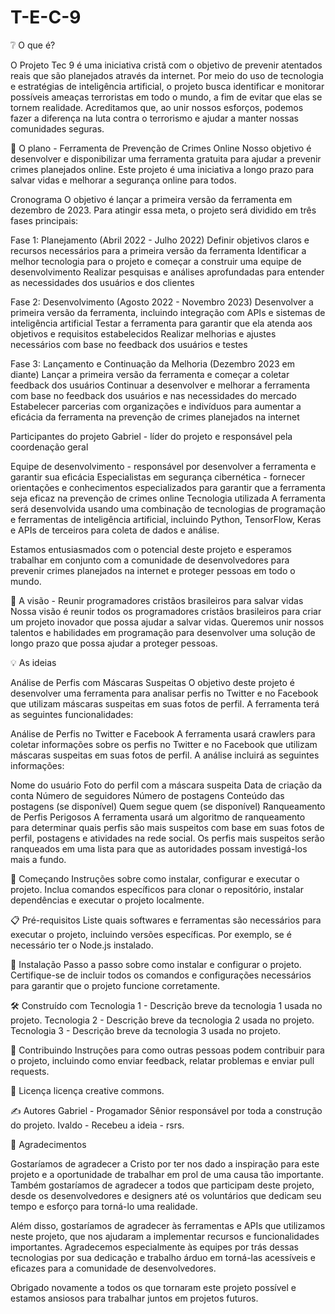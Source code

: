 # T-E-C-9

❔  O que é?

O Projeto Tec 9 é uma iniciativa cristã com o objetivo de prevenir atentados reais que são planejados através da internet. Por meio do uso de tecnologia e estratégias de inteligência artificial, o projeto busca identificar e monitorar possíveis ameaças terroristas em todo o mundo, a fim de evitar que elas se tornem realidade. Acreditamos que, ao unir nossos esforços, podemos fazer a diferença na luta contra o terrorismo e ajudar a manter nossas comunidades seguras.

🔨 O plano - Ferramenta de Prevenção de Crimes Online
Nosso objetivo é desenvolver e disponibilizar uma ferramenta gratuita para ajudar a prevenir crimes planejados online. Este projeto é uma iniciativa a longo prazo para salvar vidas e melhorar a segurança online para todos.

Cronograma
O objetivo é lançar a primeira versão da ferramenta em dezembro de 2023. Para atingir essa meta, o projeto será dividido em três fases principais:

Fase 1: Planejamento (Abril 2022 - Julho 2022)
Definir objetivos claros e recursos necessários para a primeira versão da ferramenta
Identificar a melhor tecnologia para o projeto e começar a construir uma equipe de desenvolvimento
Realizar pesquisas e análises aprofundadas para entender as necessidades dos usuários e dos clientes

Fase 2: Desenvolvimento (Agosto 2022 - Novembro 2023)
Desenvolver a primeira versão da ferramenta, incluindo integração com APIs e sistemas de inteligência artificial
Testar a ferramenta para garantir que ela atenda aos objetivos e requisitos estabelecidos
Realizar melhorias e ajustes necessários com base no feedback dos usuários e testes

Fase 3: Lançamento e Continuação da Melhoria (Dezembro 2023 em diante)
Lançar a primeira versão da ferramenta e começar a coletar feedback dos usuários
Continuar a desenvolver e melhorar a ferramenta com base no feedback dos usuários e nas necessidades do mercado
Estabelecer parcerias com organizações e indivíduos para aumentar a eficácia da ferramenta na prevenção de crimes planejados na internet

Participantes do projeto
Gabriel - líder do projeto e responsável pela coordenação geral

Equipe de desenvolvimento - responsável por desenvolver a ferramenta e garantir sua eficácia
Especialistas em segurança cibernética - fornecer orientações e conhecimentos especializados para garantir que a ferramenta seja eficaz na prevenção de crimes online
Tecnologia utilizada
A ferramenta será desenvolvida usando uma combinação de tecnologias de programação e ferramentas de inteligência artificial, incluindo Python, TensorFlow, Keras e APIs de terceiros para coleta de dados e análise.

Estamos entusiasmados com o potencial deste projeto e esperamos trabalhar em conjunto com a comunidade de desenvolvedores para prevenir crimes planejados na internet e proteger pessoas em todo o mundo.

👀 A visão - Reunir programadores cristãos brasileiros para salvar vidas
Nossa visão é reunir todos os programadores cristãos brasileiros para criar um projeto inovador que possa ajudar a salvar vidas. Queremos unir nossos talentos e habilidades em programação para desenvolver uma solução de longo prazo que possa ajudar a proteger pessoas.

💡 As ideias

Análise de Perfis com Máscaras Suspeitas
O objetivo deste projeto é desenvolver uma ferramenta para analisar perfis no Twitter e no Facebook que utilizam máscaras suspeitas em suas fotos de perfil. A ferramenta terá as seguintes funcionalidades:

Análise de Perfis no Twitter e Facebook
A ferramenta usará crawlers para coletar informações sobre os perfis no Twitter e no Facebook que utilizam máscaras suspeitas em suas fotos de perfil. A análise incluirá as seguintes informações:

Nome do usuário
Foto do perfil com a máscara suspeita
Data de criação da conta
Número de seguidores
Número de postagens
Conteúdo das postagens (se disponível)
Quem segue quem (se disponível)
Ranqueamento de Perfis Perigosos
A ferramenta usará um algoritmo de ranqueamento para determinar quais perfis são mais suspeitos com base em suas fotos de perfil, postagens e atividades na rede social. Os perfis mais suspeitos serão ranqueados em uma lista para que as autoridades possam investigá-los mais a fundo.

🚀 Começando
Instruções sobre como instalar, configurar e executar o projeto. Inclua comandos específicos para clonar o repositório, instalar dependências e executar o projeto localmente.

📋 Pré-requisitos
Liste quais softwares e ferramentas são necessários para executar o projeto, incluindo versões específicas. Por exemplo, se é necessário ter o Node.js instalado.

🔧 Instalação
Passo a passo sobre como instalar e configurar o projeto. Certifique-se de incluir todos os comandos e configurações necessários para garantir que o projeto funcione corretamente.

🛠️ Construído com
Tecnologia 1 - Descrição breve da tecnologia 1 usada no projeto.
Tecnologia 2 - Descrição breve da tecnologia 2 usada no projeto.
Tecnologia 3 - Descrição breve da tecnologia 3 usada no projeto.

🤝 Contribuindo
Instruções para como outras pessoas podem contribuir para o projeto, incluindo como enviar feedback, relatar problemas e enviar pull requests.

📝 Licença
licença creative commons.

✍️ Autores
Gabriel - Progamador Sênior responsável por toda a construção do projeto.
Ivaldo - Recebeu a ideia - rsrs.

📄 Agradecimentos

Gostaríamos de agradecer a Cristo por ter nos dado a inspiração para este projeto e a oportunidade de trabalhar em prol de uma causa tão importante. Também gostaríamos de agradecer a todos que participam deste projeto, desde os desenvolvedores e designers até os voluntários que dedicam seu tempo e esforço para torná-lo uma realidade.

Além disso, gostaríamos de agradecer às ferramentas e APIs que utilizamos neste projeto, que nos ajudaram a implementar recursos e funcionalidades importantes. Agradecemos especialmente às equipes por trás dessas tecnologias por sua dedicação e trabalho árduo em torná-las acessíveis e eficazes para a comunidade de desenvolvedores.

Obrigado novamente a todos os que tornaram este projeto possível e estamos ansiosos para trabalhar juntos em projetos futuros.
